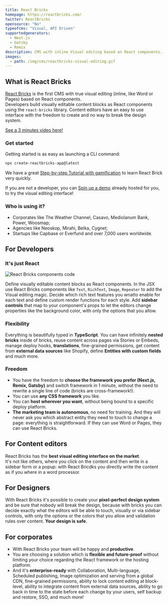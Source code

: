 ```yaml
---
title: React Bricks
homepage: https://reactbricks.com/
twitter: ReactBricks
opensource: "No"
typeofcms: "Visual, API Driven"
supportedgenerators:
  - Next.js
  - Gatsby
  - Remix
description: CMS with inline Visual editing based on React components. Easy for editors, flexible for devs, enterprise-ready.
images:
  - path: /img/cms/reactbricks-visual-editing.gif
---
```


## What is React Bricks

[React Bricks](https://reactbricks.com) is the first CMS with true visual editing (inline, like Word or Pages) based on React components.  
Developers build visually editable content blocks as React components using the `react-bricks` library.
Content editors have an easy to use interface with the freedom to create and no way to break the design system.

[See a 3 minutes video here!](https://www.youtube.com/watch?v=L4NGrMRTY3M)

### Get started

Getting started is as easy as launching a CLI command:

```bash
npx create-reactbricks-app@latest
```

We have a great [Step-by-step Tutorial with gamification](https://reactbricks.com/learn) to learn React Brick very quickly.

If you are not a developer, you can [Spin up a demo](https://reactbricks.com/live-demo) already hosted for you, to try the visual editing interface!

### Who is using it?

- Corporates like The Weather Channel, Casavo, Mediolanum Bank, Power, Woosmap;
- Agencies like Neoskop, Mirahi, Belka, Cygnet;
- Startups like Capbase or Everfund and over 7,000 users worldwide.

## For Developers

### It's just React

<img class="simple" src="/img/cms/reactbricks-code.gif" alt="React Bricks components code" />

Define visually editable content blocks as React components. In the JSX use React Bricks components like `Text`, `RichText`, `Image`, `Repeater` to add the Visual editing magic. Decide which rich text features you wnatto enable for each text and define custom render functions for each style. Add **sidebar controls** that map to your component's props to let the editors change properties like the background color, with only the options that you allow.

### Flexibility

Everything is beautifully typed in **TypeScript**. You can have infinitely **nested bricks** inside of bricks, reuse content across pages via Stories or Embeds, manage deploy hooks, **translations**, fine-grained permissions, get content from **external data sources** like Shopify, define **Entities with custom fields** and much more.

### Freedom

- You have the freedom to **choose the framework you prefer (Next.js, Remix, Gatsby)** and switch framework in 1 minute, without the need to rewrite a single line of code (bricks are cross-framework!).
- You can use **any CSS framework** you like.
- You can **host wherever you want**, without being bound to a specific deploy platform.
- **The marketing team is autonomous**, no need for training. And they will never ask you which abstract entity they need to touch to change a page: everything is straightforward. If they can use Word or Pages, they can use React Bricks.

## For Content editors

React Bricks has the **best visual editing interface on the market**.  
It's not like others, where you click on the content and then write in a sidebar form or a popup: with React Bricdks you directly write the content as if you where in a word processor.

## For Designers

With React Bricks it's possible to create your **pixel-perfect design system** and be sure that nobody will break the design, because with bricks you can decide exactly what the editors will be able to touch, visually or via sidebar controls, with only the options or the colors that you allow and validation rules over content. **Your design is safe.**

## For corporates

- With React Bricks your team will be happy and **productive**.
- You are choosing a solution which is **flexible and future-proof** without limiting your choice regarding the React framework or the hosting platform.
- And it's **enterprise-ready** with Collaboration, Multi-language, Scheduled publishing, Image optimization and serving from a global CDN, fine-grained permissions, ability to lock content editing at block-level, ability to integrate content from external data sources, ability to go back in time to the state before each change by your users, self backup and restore, SSO, and much more!
